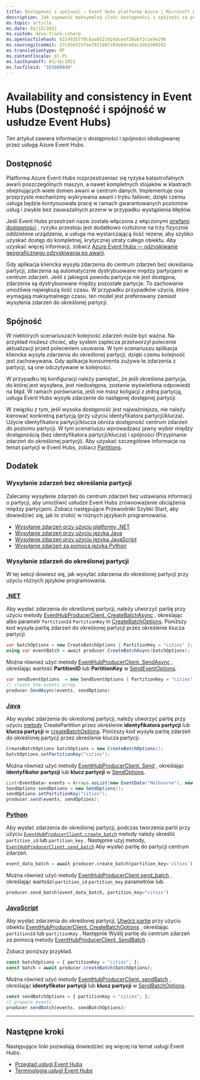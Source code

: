 ```yaml
---
title: Dostępność i spójność — Event Hubs platformy Azure | Microsoft Docs
description: Jak zapewnić maksymalną ilość dostępności i spójność za pomocą usługi Azure Event Hubs przy użyciu partycji.
ms.topic: article
ms.date: 03/15/2021
ms.custom: devx-track-csharp
ms.openlocfilehash: 62249357f8c6aa8521924dceef26a6f2c1e9e296
ms.sourcegitcommit: 27cd3e515fee7821807c03e64ce8ac2dd2dd82d2
ms.translationtype: MT
ms.contentlocale: pl-PL
ms.lasthandoff: 03/16/2021
ms.locfileid: "103600849"
---
```

# <a name="availability-and-consistency-in-event-hubs"></a>Availability and consistency in Event Hubs (Dostępność i spójność w usłudze Event Hubs)
Ten artykuł zawiera informacje o dostępności i spójności obsługiwanej przez usługę Azure Event Hubs. 

## <a name="availability"></a>Dostępność
Platforma Azure Event Hubs rozprzestrzeniać się ryzyka katastrofalnych awarii poszczególnych maszyn, a nawet kompletnych stojaków w klastrach obejmujących wiele domen awarii w centrum danych. Implementuje ona przejrzyste mechanizmy wykrywania awarii i trybu failover, dzięki czemu usługa będzie kontynuowała pracę w ramach gwarantowanych poziomów usług i zwykle bez zauważalnych przerw w przypadku wystąpienia błędów. 

Jeśli Event Hubs przestrzeń nazw została włączona z włączonymi [strefami dostępności](../availability-zones/az-overview.md) , ryzyko przestoju jest dodatkowo rozłożone na trzy fizycznie oddzielone urządzenia, a usługa ma wystarczającą ilość rezerw, aby szybko uzyskać dostęp do kompletnej, krytycznej utraty całego obiektu. Aby uzyskać więcej informacji, zobacz [Azure Event Hubs — odzyskiwanie geograficznego odzyskiwania po awarii](event-hubs-geo-dr.md).

Gdy aplikacja kliencka wysyła zdarzenia do centrum zdarzeń bez określania partycji, zdarzenia są automatycznie dystrybuowane między partycjami w centrum zdarzeń. Jeśli z jakiegoś powodu partycja nie jest dostępna, zdarzenia są dystrybuowane między pozostałe partycje. To zachowanie umożliwia największą ilość czasu. W przypadku przypadków użycia, które wymagają maksymalnego czasu, ten model jest preferowany zamiast wysyłania zdarzeń do określonej partycji. 

## <a name="consistency"></a>Spójność
W niektórych scenariuszach kolejność zdarzeń może być ważna. Na przykład możesz chcieć, aby system zaplecza przetworzył polecenie aktualizacji przed poleceniem usuwania. W tym scenariuszu aplikacja kliencka wysyła zdarzenia do określonej partycji, dzięki czemu kolejność jest zachowywana. Gdy aplikacja konsumenta zużywa te zdarzenia z partycji, są one odczytywane w kolejności. 

W przypadku tej konfiguracji należy pamiętać, że jeśli określona partycja, do której jest wysyłana, jest niedostępna, zostanie wyświetlona odpowiedź na błąd. W ramach porównania, jeśli nie masz koligacji z jedną partycją, usługa Event Hubs wysyła zdarzenie do następnej dostępnej partycji.

W związku z tym, jeśli wysoka dostępność jest najważniejsza, nie należy kierować konkretną partycją (przy użyciu identyfikatora partycji/klucza). Użycie identyfikatora partycji/klucza obniża dostępność centrum zdarzeń do poziomu partycji. W tym scenariuszu wprowadzasz jawny wybór między dostępnością (bez identyfikatora partycji/klucza) i spójności (Przypinanie zdarzeń do określonej partycji). Aby uzyskać szczegółowe informacje na temat partycji w Event Hubs, zobacz [Partitions](event-hubs-features.md#partitions).

## <a name="appendix"></a>Dodatek

### <a name="send-events-without-specifying-a-partition"></a>Wysyłanie zdarzeń bez określania partycji
Zalecamy wysyłanie zdarzeń do centrum zdarzeń bez ustawiania informacji o partycji, aby umożliwić usłudze Event Hubs zrównoważenie obciążenia między partycjami. Zobacz następujące Przewodniki Szybki Start, aby dowiedzieć się, jak to zrobić w różnych językach programowania. 

- [Wysyłanie zdarzeń przy użyciu platformy .NET](event-hubs-dotnet-standard-getstarted-send.md)
- [Wysyłanie zdarzeń przy użyciu języka Java](event-hubs-java-get-started-send.md)
- [Wysyłanie zdarzeń przy użyciu języka JavaScript](event-hubs-python-get-started-send.md)
- [Wysyłanie zdarzeń za pomocą języka Python](event-hubs-python-get-started-send.md)


### <a name="send-events-to-a-specific-partition"></a>Wysyłanie zdarzeń do określonej partycji
W tej sekcji dowiesz się, jak wysyłać zdarzenia do określonej partycji przy użyciu różnych języków programowania. 

### <a name="net"></a>[.NET](#tab/dotnet)
Aby wysłać zdarzenia do określonej partycji, należy utworzyć partię przy użyciu metody [EventHubProducerClient. CreateBatchAsync](/dotnet/api/azure.messaging.eventhubs.producer.eventhubproducerclient.createbatchasync#Azure_Messaging_EventHubs_Producer_EventHubProducerClient_CreateBatchAsync_Azure_Messaging_EventHubs_Producer_CreateBatchOptions_System_Threading_CancellationToken_) , określając albo parametr `PartitionId` `PartitionKey` in [CreateBatchOptions](//dotnet/api/azure.messaging.eventhubs.producer.createbatchoptions). Poniższy kod wysyła partię zdarzeń do określonej partycji przez określenie klucza partycji. 

```csharp
var batchOptions = new CreateBatchOptions { PartitionKey = "cities" };
using var eventBatch = await producer.CreateBatchAsync(batchOptions);
```

Można również użyć metody [EventHubProducerClient. SendAsync](/dotnet/api/azure.messaging.eventhubs.producer.eventhubproducerclient.sendasync#Azure_Messaging_EventHubs_Producer_EventHubProducerClient_SendAsync_System_Collections_Generic_IEnumerable_Azure_Messaging_EventHubs_EventData__Azure_Messaging_EventHubs_Producer_SendEventOptions_System_Threading_CancellationToken_) , określając wartość **PartitionID** lub **PartitionKey** w [SendEventOptions](/dotnet/api/azure.messaging.eventhubs.producer.sendeventoptions).

```csharp
var sendEventOptions  = new SendEventOptions { PartitionKey = "cities" };
// create the events array
producer.SendAsync(events, sendOptions)
```


### <a name="java"></a>[Java](#tab/java)
Aby wysłać zdarzenia do określonej partycji, należy utworzyć partię przy użyciu [metody](/java/api/com.azure.messaging.eventhubs.eventhubproducerclient.createbatch) CreatePartition przez określenie **identyfikatora partycji** lub **klucza partycji** w [createBatchOptions](/java/api/com.azure.messaging.eventhubs.models.createbatchoptions). Poniższy kod wysyła partię zdarzeń do określonej partycji przez określenie klucza partycji. 

```java
CreateBatchOptions batchOptions = new CreateBatchOptions();
batchOptions.setPartitionKey("cities");
```

Można również użyć metody [EventHubProducerClient. Send](/java/api/com.azure.messaging.eventhubs.eventhubproducerclient.send#com_azure_messaging_eventhubs_EventHubProducerClient_send_java_lang_Iterable_com_azure_messaging_eventhubs_EventData__com_azure_messaging_eventhubs_models_SendOptions_) , określając **identyfikator partycji** lub **klucz partycji** w [SendOptions](/java/api/com.azure.messaging.eventhubs.models.sendoptions).

```java
List<EventData> events = Arrays.asList(new EventData("Melbourne"), new EventData("London"), new EventData("New York"));
SendOptions sendOptions = new SendOptions();
sendOptions.setPartitionKey("cities");
producer.send(events, sendOptions);
```


### <a name="python"></a>[Python](#tab/python) 
Aby wysłać zdarzenia do określonej partycji, podczas tworzenia partii przy użyciu [`EventHubProducerClient.create_batch`](/python/api/azure-eventhub/azure.eventhub.eventhubproducerclient#create-batch---kwargs-) metody należy określić `partition_id` lub `partition_key` . Następnie użyj metody, [`EventHubProducerClient.send_batch`](/python/api/azure-eventhub/azure.eventhub.aio.eventhubproducerclient#send-batch-event-data-batch--typing-union-azure-eventhub--common-eventdatabatch--typing-list-azure-eventhub-) Aby wysłać partię do partycji centrum zdarzeń. 

```python
event_data_batch = await producer.create_batch(partition_key='cities')
```

Można również użyć metody [EventHubProducerClient.send_batch](/python/api/azure-eventhub/azure.eventhub.eventhubproducerclient#send-batch-event-data-batch----kwargs-) , określając wartości `partition_id` `partition_key` parametrów lub.

```python
producer.send_batch(event_data_batch, partition_key="cities")
```

### <a name="javascript"></a>[JavaScript](#tab/javascript)
Aby wysłać zdarzenia do określonej partycji, [Utwórz partię](/javascript/api/@azure/event-hubs/eventhubproducerclient#createBatch_CreateBatchOptions_) przy użyciu obiektu [EventHubProducerClient. CreateBatchOptions](/javascript/api/@azure/event-hubs/eventhubproducerclient#createBatch_CreateBatchOptions_) , określając `partitionId` lub `partitionKey` . Następnie Wyślij partię do centrum zdarzeń za pomocą metody [EventHubProducerClient. SendBatch](/javascript/api/@azure/event-hubs/eventhubproducerclient#sendBatch_EventDataBatch__OperationOptions_) . 

Zobacz poniższy przykład.

```javascript
const batchOptions = { partitionKey = "cities"; };
const batch = await producer.createBatch(batchOptions);
```

Można również użyć metody [EventHubProducerClient. sendBatch](/javascript/api/@azure/event-hubs/eventhubproducerclient#sendBatch_EventData____SendBatchOptions_) , określając **identyfikator partycji** lub **klucz partycji** w [SendBatchOptions](/javascript/api/@azure/event-hubs/sendbatchoptions).

```javascript
const sendBatchOptions = { partitionKey = "cities"; };
// prepare events
producer.sendBatch(events, sendBatchOptions);
```

---



## <a name="next-steps"></a>Następne kroki
Następujące linki pozwalają dowiedzieć się więcej na temat usługi Event Hubs:

- [Przegląd usługi Event Hubs](./event-hubs-about.md)
- [Terminologia usługi Event Hubs](event-hubs-features.md)
